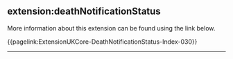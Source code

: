 ## extension:deathNotificationStatus

More information about this extension can be found using the link below.

{{pagelink:ExtensionUKCore-DeathNotificationStatus-Index-030}}

---
